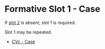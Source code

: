 # Formative Slot 1 - Case

If [slot 2](formative_slot_1.md) is absent, slot 1 is required.

Slot 1 may be repeated.

* [CVc - Case](Charts.md#CVc)
